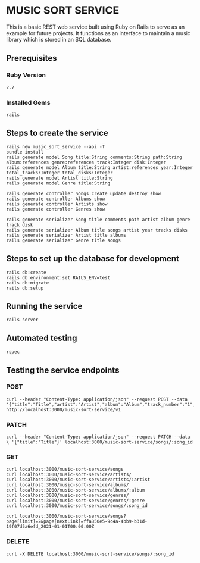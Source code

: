 # MUSIC SORT SERVICE

This is a basic REST web service built using Ruby on Rails to serve as an example for future projects.
It functions as an interface to maintain a music library which is stored in an SQL database.

## Prerequisites
### Ruby Version
```
2.7
```

### Installed Gems
```
rails
```

## Steps to create the service
```
rails new music_sort_service --api -T
bundle install
rails generate model Song title:String comments:String path:String album:references genre:references track:Integer disk:Integer
rails generate model Album title:String artist:references year:Integer total_tracks:Integer total_disks:Integer
rails generate model Artist title:String
rails generate model Genre title:String

rails generate controller Songs create update destroy show
rails generate controller Albums show
rails generate controller Artists show
rails generate controller Genres show

rails generate serializer Song title comments path artist album genre track disk
rails generate serializer Album title songs artist year tracks disks
rails generate serializer Artist title albums
rails generate serializer Genre title songs
```

## Steps to set up the database for development
```
rails db:create
rails db:environment:set RAILS_ENV=test
rails db:migrate
rails db:setup
```

## Running the service
```
rails server
```

## Automated testing
```
rspec
```

## Testing the service endpoints
### POST
```
curl --header "Content-Type: application/json" --request POST --data  '{"title":"Title","artist":"Artist","album":"Album","track_number":"1","total_track_number":"10","disk_number":"1","total_disk_number":"2","genre":"Genre","comments":"Comments","path":"~/Music/example.mp3"}' http://localhost:3000/music-sort-service/v1
```

### PATCH
```
curl --header "Content-Type: application/json" --request PATCH --data \ '{"title":"Title"}' localhost:3000/music-sort-service/songs/:song_id
```

### GET
```
curl localhost:3000/music-sort-service/songs
curl localhost:3000/music-sort-service/artists/
curl localhost:3000/music-sort-service/artists/:artist
curl localhost:3000/music-sort-service/albums/
curl localhost:3000/music-sort-service/albums/:album
curl localhost:3000/music-sort-service/genres/
curl localhost:3000/music-sort-service/genres/:genre
curl localhost:3000/music-sort-service/songs/:song_id

curl localhost:3000/music-sort-service/songs?page[limit]=2&page[nextLink]=ffa850e5-9c4a-4bb9-b31d-19f07d5a6efd_2021-01-01T00:00:00Z

```

### DELETE
```
curl -X DELETE localhost:3000/music-sort-service/songs/:song_id
```
